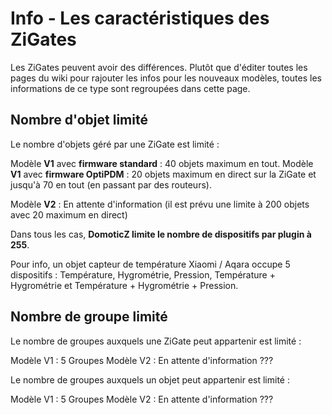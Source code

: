 # Info - Les caractéristiques des ZiGates

Les ZiGates peuvent avoir des différences. Plutôt que d'éditer toutes les pages du wiki pour rajouter les infos pour les nouveaux modèles, toutes les informations de ce type sont regroupées dans cette page.

## Nombre d'objet limité

Le nombre d'objets géré par une ZiGate est limité :

Modèle **V1** avec **firmware standard** : 40 objets maximum en tout.
Modèle **V1** avec **firmware OptiPDM** : 20 objets maximum en direct sur la ZiGate et jusqu'à 70 en tout (en passant par des routeurs).

Modèle **V2** : En attente d'information (il est prévu une limite à 200 objets avec 20 maximum en direct) 

Dans tous les cas, **DomoticZ limite le nombre de dispositifs par plugin à 255**.

Pour info, un objet capteur de température Xiaomi / Aqara occupe 5 dispositifs : Température, Hygrométrie, Pression, Température + Hygrométrie et Température + Hygrométrie + Pression.


## Nombre de groupe limité

Le nombre de groupes auxquels une ZiGate peut appartenir est limité :

Modèle V1 : 5 Groupes
Modèle V2 : En attente d'information ???

Le nombre de groupes auxquels un objet peut appartenir est limité :

Modèle V1 : 5 Groupes
Modèle V2 : En attente d'information ???
